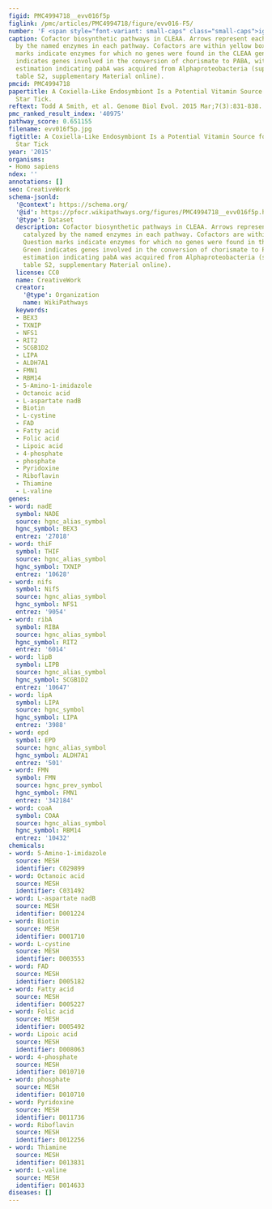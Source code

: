 ```yaml
---
figid: PMC4994718__evv016f5p
figlink: /pmc/articles/PMC4994718/figure/evv016-F5/
number: 'F <span style="font-variant: small-caps" class="small-caps">ig</span> . 5.—'
caption: Cofactor biosynthetic pathways in CLEAA. Arrows represent each step catalyzed
  by the named enzymes in each pathway. Cofactors are within yellow boxes. Question
  marks indicate enzymes for which no genes were found in the CLEAA genome. Green
  indicates genes involved in the conversion of chorismate to PABA, with phylogeny
  estimation indicating pabA was acquired from Alphaproteobacteria (supplementary
  table S2, supplementary Material online).
pmcid: PMC4994718
papertitle: A Coxiella-Like Endosymbiont Is a Potential Vitamin Source for the Lone
  Star Tick.
reftext: Todd A Smith, et al. Genome Biol Evol. 2015 Mar;7(3):831-838.
pmc_ranked_result_index: '40975'
pathway_score: 0.651155
filename: evv016f5p.jpg
figtitle: A Coxiella-Like Endosymbiont Is a Potential Vitamin Source for the Lone
  Star Tick
year: '2015'
organisms:
- Homo sapiens
ndex: ''
annotations: []
seo: CreativeWork
schema-jsonld:
  '@context': https://schema.org/
  '@id': https://pfocr.wikipathways.org/figures/PMC4994718__evv016f5p.html
  '@type': Dataset
  description: Cofactor biosynthetic pathways in CLEAA. Arrows represent each step
    catalyzed by the named enzymes in each pathway. Cofactors are within yellow boxes.
    Question marks indicate enzymes for which no genes were found in the CLEAA genome.
    Green indicates genes involved in the conversion of chorismate to PABA, with phylogeny
    estimation indicating pabA was acquired from Alphaproteobacteria (supplementary
    table S2, supplementary Material online).
  license: CC0
  name: CreativeWork
  creator:
    '@type': Organization
    name: WikiPathways
  keywords:
  - BEX3
  - TXNIP
  - NFS1
  - RIT2
  - SCGB1D2
  - LIPA
  - ALDH7A1
  - FMN1
  - RBM14
  - 5-Amino-1-imidazole
  - Octanoic acid
  - L-aspartate nadB
  - Biotin
  - L-cystine
  - FAD
  - Fatty acid
  - Folic acid
  - Lipoic acid
  - 4-phosphate
  - phosphate
  - Pyridoxine
  - Riboflavin
  - Thiamine
  - L-valine
genes:
- word: nadE
  symbol: NADE
  source: hgnc_alias_symbol
  hgnc_symbol: BEX3
  entrez: '27018'
- word: thiF
  symbol: THIF
  source: hgnc_alias_symbol
  hgnc_symbol: TXNIP
  entrez: '10628'
- word: nifs
  symbol: NifS
  source: hgnc_alias_symbol
  hgnc_symbol: NFS1
  entrez: '9054'
- word: ribA
  symbol: RIBA
  source: hgnc_alias_symbol
  hgnc_symbol: RIT2
  entrez: '6014'
- word: lipB
  symbol: LIPB
  source: hgnc_alias_symbol
  hgnc_symbol: SCGB1D2
  entrez: '10647'
- word: lipA
  symbol: LIPA
  source: hgnc_symbol
  hgnc_symbol: LIPA
  entrez: '3988'
- word: epd
  symbol: EPD
  source: hgnc_alias_symbol
  hgnc_symbol: ALDH7A1
  entrez: '501'
- word: FMN
  symbol: FMN
  source: hgnc_prev_symbol
  hgnc_symbol: FMN1
  entrez: '342184'
- word: coaA
  symbol: COAA
  source: hgnc_alias_symbol
  hgnc_symbol: RBM14
  entrez: '10432'
chemicals:
- word: 5-Amino-1-imidazole
  source: MESH
  identifier: C029899
- word: Octanoic acid
  source: MESH
  identifier: C031492
- word: L-aspartate nadB
  source: MESH
  identifier: D001224
- word: Biotin
  source: MESH
  identifier: D001710
- word: L-cystine
  source: MESH
  identifier: D003553
- word: FAD
  source: MESH
  identifier: D005182
- word: Fatty acid
  source: MESH
  identifier: D005227
- word: Folic acid
  source: MESH
  identifier: D005492
- word: Lipoic acid
  source: MESH
  identifier: D008063
- word: 4-phosphate
  source: MESH
  identifier: D010710
- word: phosphate
  source: MESH
  identifier: D010710
- word: Pyridoxine
  source: MESH
  identifier: D011736
- word: Riboflavin
  source: MESH
  identifier: D012256
- word: Thiamine
  source: MESH
  identifier: D013831
- word: L-valine
  source: MESH
  identifier: D014633
diseases: []
---
```

